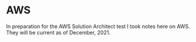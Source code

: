 # AWS

In preparation for the AWS Solution Architect test I took notes here on AWS. They will be current as of December, 2021.

